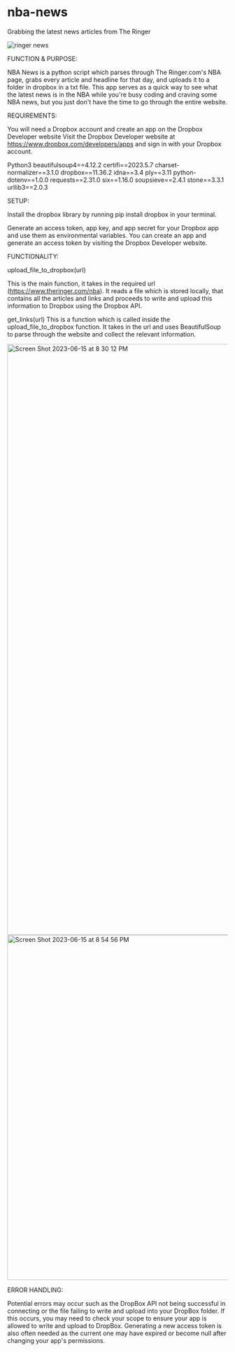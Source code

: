 # nba-news
Grabbing the latest news articles from The Ringer

![ringer news](https://github.com/Kudzmat/nba-news/assets/65554208/e26aad04-9e9d-4736-b32d-a9665d7b920d)

FUNCTION & PURPOSE:

NBA News is a python script which parses through The Ringer.com's NBA page, grabs every article and headline for that day, 
and uploads it to a folder in dropbox in a txt file. This app serves as a quick way to see what the latest news is in the NBA while
you're busy coding and craving some NBA news, but you just don't have the time to go through the entire website.

REQUIREMENTS:

You will need a Dropbox account and create an app on the Dropbox Developer website
Visit the Dropbox Developer website at https://www.dropbox.com/developers/apps and sign in with your Dropbox account.

Python3
beautifulsoup4==4.12.2
certifi==2023.5.7
charset-normalizer==3.1.0
dropbox==11.36.2
idna==3.4
ply==3.11
python-dotenv==1.0.0
requests==2.31.0
six==1.16.0
soupsieve==2.4.1
stone==3.3.1
urllib3==2.0.3

SETUP:

Install the dropbox library by running pip install dropbox in your terminal.

Generate an access token, app key, and app secret for your Dropbox app and use them as environmental variables. You can create an app and generate an access token by visiting the Dropbox Developer website.

FUNCTIONALITY:

upload_file_to_dropbox(url)

  This is the main function, it takes in the required url (https://www.theringer.com/nba). It reads a file which is stored locally, that contains all the articles and links and proceeds to write and upload this information to Dropbox using the Dropbox API.

get_links(url)
  This is a function which is called inside the upload_file_to_dropbox function. It takes in the url and uses BeautifulSoup to parse through the website and collect the relevant information.
  
  <img width="1351" alt="Screen Shot 2023-06-15 at 8 30 12 PM" src="https://github.com/Kudzmat/nba-news/assets/65554208/95db876d-def9-4778-b951-dea12b90d535">
  
  <img width="789" alt="Screen Shot 2023-06-15 at 8 54 56 PM" src="https://github.com/Kudzmat/nba-news/assets/65554208/1c8b637d-d6d6-4c61-b8c5-0938f147168d">


ERROR HANDLING:

Potential errors may occur such as the DropBox API not being successful in connecting or the file failing to write and upload into your DropBox folder. If this occurs, you may need to check your scope to ensure your app is allowed to write and upload to DropBox. Generating a new access token is also often needed as the current one may have expired or become null after changing your app's permissions.





